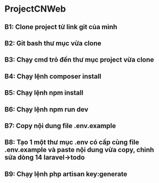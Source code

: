 # ProjectCNWeb
B1: Clone project từ link git của mình
-----
B2: Git bash thư mục vừa clone
-----
B3: Chạy cmd trỏ đến thư mục project vừa clone
-----
B4: Chạy lệnh composer install
-----
B5: Chạy lệnh npm install
-----
B6: Chạy lệnh npm run dev
-----
B7: Copy nội dung file .env.example
-----
B8: Tạo 1 một thư mục .env có cấp cùng file .env.example và paste nội dung vừa copy, chỉnh sửa dòng 14 laravel->todo
-----
B9: Chạy lệnh php artisan key:generate
-----

